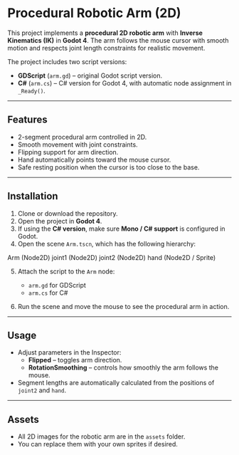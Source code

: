 # Procedural Robotic Arm (2D)

This project implements a **procedural 2D robotic arm** with **Inverse Kinematics (IK)** in **Godot 4**. The arm follows the mouse cursor with smooth motion and respects joint length constraints for realistic movement.

The project includes two script versions:
- **GDScript** (`arm.gd`) – original Godot script version.
- **C#** (`arm.cs`) – C# version for Godot 4, with automatic node assignment in `_Ready()`.

---

## Features

- 2-segment procedural arm controlled in 2D.
- Smooth movement with joint constraints.
- Flipping support for arm direction.
- Hand automatically points toward the mouse cursor.
- Safe resting position when the cursor is too close to the base.

---

## Installation

1. Clone or download the repository.
2. Open the project in **Godot 4**.
3. If using the **C# version**, make sure **Mono / C# support** is configured in Godot.
4. Open the scene `Arm.tscn`, which has the following hierarchy:

Arm (Node2D)
joint1 (Node2D)
joint2 (Node2D)
hand (Node2D / Sprite)

5. Attach the script to the `Arm` node:
   - `arm.gd` for GDScript
   - `arm.cs` for C#

6. Run the scene and move the mouse to see the procedural arm in action.

---

## Usage

- Adjust parameters in the Inspector:
  - **Flipped** – toggles arm direction.
  - **RotationSmoothing** – controls how smoothly the arm follows the mouse.
- Segment lengths are automatically calculated from the positions of `joint2` and `hand`.

---

## Assets

- All 2D images for the robotic arm are in the `assets` folder.
- You can replace them with your own sprites if desired.

